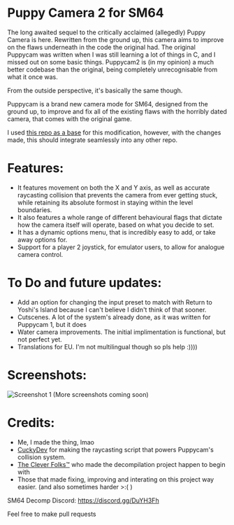 # Puppy Camera 2 for SM64

The long awaited sequel to the critically acclaimed (allegedly) Puppy Camera is here. Rewritten from the ground up, this camera aims to improve on the flaws underneath in the code the original had. The original Puppycam was written when I was still learning a lot of things in C, and I missed out on some basic things. Puppycam2 is (in my opinion) a much better codebase than the original, being completely unrecognisable from what it once was.

From the outside perspective, it's basically the same though.

Puppycam is a brand new camera mode for SM64, designed from the ground up, to improve and fix all of the existing flaws with the horribly dated camera, that comes with the original game.

I used [this repo as a base](https://github.com/CrashOveride95/ultrasm64) for this modification, however, with the changes made, this should integrate seamlessly into any other repo. 

# Features:

- It features movement on both the X and Y axis, as well as accurate raycasting collision that prevents the camera from ever getting stuck, while retaining its absolute formost in staying within the level boundaries.
- It also features a whole range of different behavioural flags that dictate how the camera itself will operate, based on what you decide to set.
- It has a dynamic options menu, that is incredibly easy to add, or take away options for.
- Support for a player 2 joystick, for emulator users, to allow for analogue camera control.

# To Do and future updates:
- Add an option for changing the input preset to match with Return to Yoshi's Island because I can't believe I didn't think of that sooner.
- Cutscenes. A lot of the system's already done, as it was written for Puppycam 1, but it does 
- Water camera improvements. The initial implimentation is functional, but not perfect yet.
- Translations for EU. I'm not multilingual though so pls help :))))

# Screenshots:

![Screenshot 1](https://i.gyazo.com/a92aaf930ffe6fe839b87e7cdc02a508.jpg)
(More screenshots coming soon)

# Credits:

- Me, I made the thing, lmao
- [CuckyDev](https://github.com/cuckydev) for making the raycasting script that powers Puppycam's collision system.
- [The Clever Folks™](https://github.com/n64decomp/sm64) who made the decompilation project happen to begin with
- Those that made fixing, improving and interating on this project way easier. (and also sometimes harder >:( )

SM64 Decomp Discord: https://discord.gg/DuYH3Fh

Feel free to make pull requests
